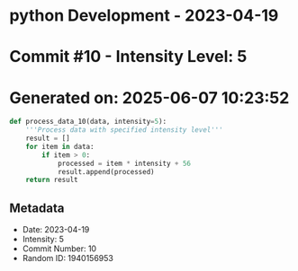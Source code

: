 ﻿# python Development - 2023-04-19
# Commit #10 - Intensity Level: 5
# Generated on: 2025-06-07 10:23:52
```python
def process_data_10(data, intensity=5):
    '''Process data with specified intensity level'''
    result = []
    for item in data:
        if item > 0:
            processed = item * intensity + 56
            result.append(processed)
    return result
```
## Metadata
- Date: 2023-04-19
- Intensity: 5
- Commit Number: 10
- Random ID: 1940156953
